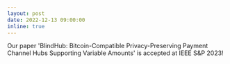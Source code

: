 ```yaml
---
layout: post
date: 2022-12-13 09:00:00
inline: true
---
```


Our paper 'BlindHub: Bitcoin-Compatible Privacy-Preserving Payment Channel Hubs Supporting Variable Amounts' is accepted at IEEE S&P 2023!
